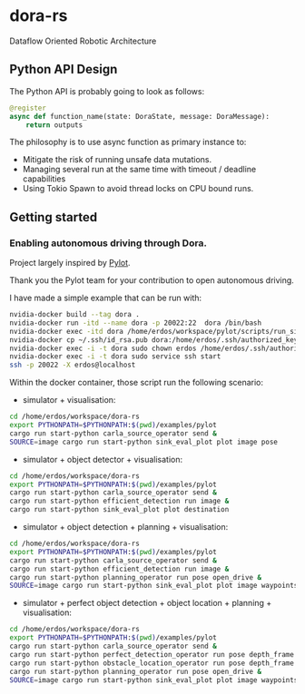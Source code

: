 # dora-rs
Dataflow Oriented Robotic Architecture

## Python API Design

The Python API is probably going to look as follows:
```python
@register
async def function_name(state: DoraState, message: DoraMessage):
    return outputs
``` 

The philosophy is to use async function as primary instance to:
- Mitigate the risk of running unsafe data mutations.
- Managing several run at the same time with timeout / deadline capabilities
- Using Tokio Spawn to avoid thread locks on CPU bound runs.

## Getting started
### Enabling autonomous driving through Dora.

Project largely inspired by [Pylot](https://github.com/erdos-project/pylot).

Thank you the Pylot team for your contribution to open autonomous driving.


I have made a simple example that can be run with:
```bash
nvidia-docker build --tag dora .
nvidia-docker run -itd --name dora -p 20022:22  dora /bin/bash
nvidia-docker exec -itd dora /home/erdos/workspace/pylot/scripts/run_simulator.sh
nvidia-docker cp ~/.ssh/id_rsa.pub dora:/home/erdos/.ssh/authorized_keys
nvidia-docker exec -i -t dora sudo chown erdos /home/erdos/.ssh/authorized_keys
nvidia-docker exec -i -t dora sudo service ssh start
ssh -p 20022 -X erdos@localhost
```

Within the docker container, those script run the following scenario:

- simulator + visualisation:

```bash
cd /home/erdos/workspace/dora-rs
export PYTHONPATH=$PYTHONPATH:$(pwd)/examples/pylot
cargo run start-python carla_source_operator send &
SOURCE=image cargo run start-python sink_eval_plot plot image pose
```


- simulator + object detector + visualisation:
```bash
cd /home/erdos/workspace/dora-rs
export PYTHONPATH=$PYTHONPATH:$(pwd)/examples/pylot
cargo run start-python carla_source_operator send &
cargo run start-python efficient_detection run image &
cargo run start-python sink_eval_plot plot destination
```


- simulator + object detection + planning + visualisation:
```bash
cd /home/erdos/workspace/dora-rs
export PYTHONPATH=$PYTHONPATH:$(pwd)/examples/pylot
cargo run start-python carla_source_operator send &
cargo run start-python efficient_detection run image &
cargo run start-python planning_operator run pose open_drive &
SOURCE=image cargo run start-python sink_eval_plot plot image waypoints obstacles pose
```

- simulator + perfect object detection + object location + planning + visualisation:
```bash
cd /home/erdos/workspace/dora-rs
export PYTHONPATH=$PYTHONPATH:$(pwd)/examples/pylot
cargo run start-python carla_source_operator send &
cargo run start-python perfect_detection_operator run pose depth_frame segmented_frame &
cargo run start-python obstacle_location_operator run pose depth_frame obstacles_without_location &
cargo run start-python planning_operator run pose open_drive &
SOURCE=image cargo run start-python sink_eval_plot plot image waypoints obstacles pose
```